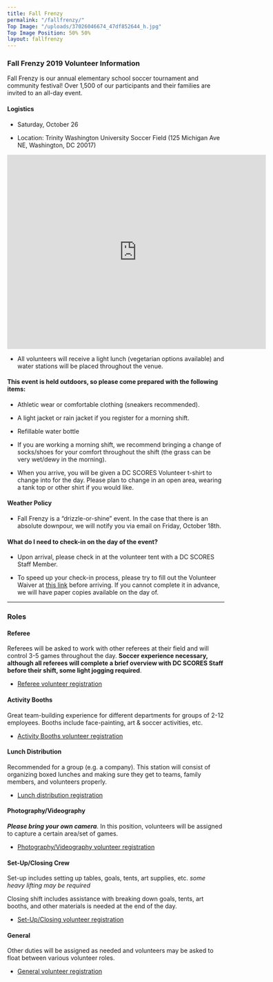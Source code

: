 ```yaml
---
title: Fall Frenzy
permalink: "/fallfrenzy/"
Top Image: "/uploads/37026046674_47df852644_h.jpg"
Top Image Position: 50% 50%
layout: fallfrenzy
---
```


### Fall Frenzy 2019 Volunteer Information

Fall Frenzy is our annual elementary school soccer tournament and community festival! Over 1,500 of our participants and their families are invited to an all-day event.

#### Logistics

* Saturday, October 26

* Location: Trinity Washington University Soccer Field (125 Michigan Ave NE, Washington, DC 20017)

<iframe src="https://www.google.com/maps/embed?pb=!1m18!1m12!1m3!1d1945.726491932563!2d-77.0039989573195!3d38.92788670844779!2m3!1f0!2f0!3f0!3m2!1i1024!2i768!4f13.1!3m3!1m2!1s0x0%3A0x5d7b60436fe81cce!2sTrinity%20Washington%20University!5e1!3m2!1sen!2sus!4v1568220841316!5m2!1sen!2sus" width="600" height="450" frameborder="0" style="border:0;" allowfullscreen=""></iframe>

* All volunteers will receive a light lunch (vegetarian options available) and water stations will be placed throughout the venue.

#### This event is held outdoors, so please come prepared with the following items:

* Athletic wear or comfortable clothing (sneakers recommended).

* A light jacket or rain jacket if you register for a morning shift.

* Refillable water bottle

* If you are working a morning shift, we recommend bringing a change of socks/shoes for your comfort throughout the shift (the grass can be very wet/dewy in the morning).

* When you arrive, you will be given a DC SCORES Volunteer t-shirt to change into for the day. Please plan to change in an open area, wearing a tank top or other shirt if you would like.

#### Weather Policy

* Fall Frenzy is a “drizzle-or-shine” event. In the case that there is an absolute downpour, we will notify you via email on Friday, October 18th.

#### What do I need to check-in on the day of the event?

* Upon arrival, please check in at the volunteer tent with a DC SCORES Staff Member.

* To speed up your check-in process, please try to fill out the Volunteer Waiver at <a href="https://app.pandadoc.com/templates/NDg5ODgwODg4MDY1NjYyNzA4NDIzOTkxMjU5MjAzMDg1MDY2MTM4NjcwMDgzNjQ0NDIyMDExNzkwMDQ1MTc3MTg3MTAxODY3NjE0OTcwMTQxOTUyODg5OTQzODcxNjI1/embed#/templates/embed" target="_blank">this link</a> before arriving. If you cannot complete it in advance, we will have paper copies available on the day of.

---

### Roles

#### Referee

Referees will be asked to work with other referees at their field and will control 3-5 games throughout the day. **Soccer experience necessary, although all referees will complete a brief overview with DC SCORES Staff before their shift, some light jogging required**.

* [Referee volunteer registration
](http://scores.force.com/volunteer/GW_Volunteers__VolunteersJobListingFS?Calendar=1&volunteerShiftId=a0V2J00000EmE65UAF&jobId=a0T2J00000m46iYUAQ&dtMonthFilter=2019-10-19%208:30:0)

#### Activity Booths

Great team-building experience for different departments for groups of 2-12 employees. Booths include face-painting, art & soccer activities, etc.

* [Activity Booths volunteer registration](http://scores.force.com/volunteer/GW_Volunteers__VolunteersJobListingFS?Calendar=1&volunteerShiftId=a0V2J00000EmE5WUAV&jobId=a0T2J00000m46iJUAQ&dtMonthFilter=2019-10-19%208:0:0)

#### Lunch Distribution

Recommended for a group (e.g. a company). This station will consist of organizing boxed lunches and making sure they get to teams, family members, and volunteers properly.

* [Lunch distribution registration](http://scores.force.com/volunteer/GW_Volunteers__VolunteersJobListingFS?Calendar=1&volunteerShiftId=a0V2J00000EmE60UAF&jobId=a0T2J00000m46iOUAQ&dtMonthFilter=2019-10-19%209:30:0)

#### Photography/Videography

***Please bring your own camera***. In this position, volunteers will be assigned to capture a certain area/set of games.

* [Photography/Videography volunteer registration](http://scores.force.com/volunteer/GW_Volunteers__VolunteersJobListingFS?Calendar=1&volunteerShiftId=a0V2J00000EmE6jUAF&jobId=a0T2J00000m46inUAA&dtMonthFilter=2019-10-19%209:0:0)

#### Set-Up/Closing Crew

Set-up includes setting up tables, goals, tents, art supplies, etc. *some heavy lifting may be required*

Closing shift includes assistance with breaking down goals, tents, art booths, and other materials is needed at the end of the day.

* [Set-Up/Closing volunteer registration](http://scores.force.com/volunteer/GW_Volunteers__VolunteersJobListingFS?Calendar=1&volunteerShiftId=a0V2J00000EmE6ZUAV&jobId=a0T2J00000m46iiUAA&dtMonthFilter=2019-10-19%207:30:0)

#### General

Other duties will be assigned as needed and volunteers may be asked to float between various volunteer roles.

* [General volunteer registration](http://scores.force.com/volunteer/GW_Volunteers__VolunteersJobListingFS?Calendar=1&volunteerShiftId=a0V2J00000EmE6PUAV&jobId=a0T2J00000m46idUAA&dtMonthFilter=2019-10-19%208:30:0)
